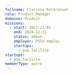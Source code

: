 ```yaml
---
fullname: Clarisse Kerdranvat
role: Product Manager
domaine: Produit
missions:
  - start: 2022-11-01
    end: 2024-12-31
    status: admin
    employer: Pôle emploi
    startups:
      - poe.facilite
startups:
  - poe.facilite
memberType: autre
---
```

